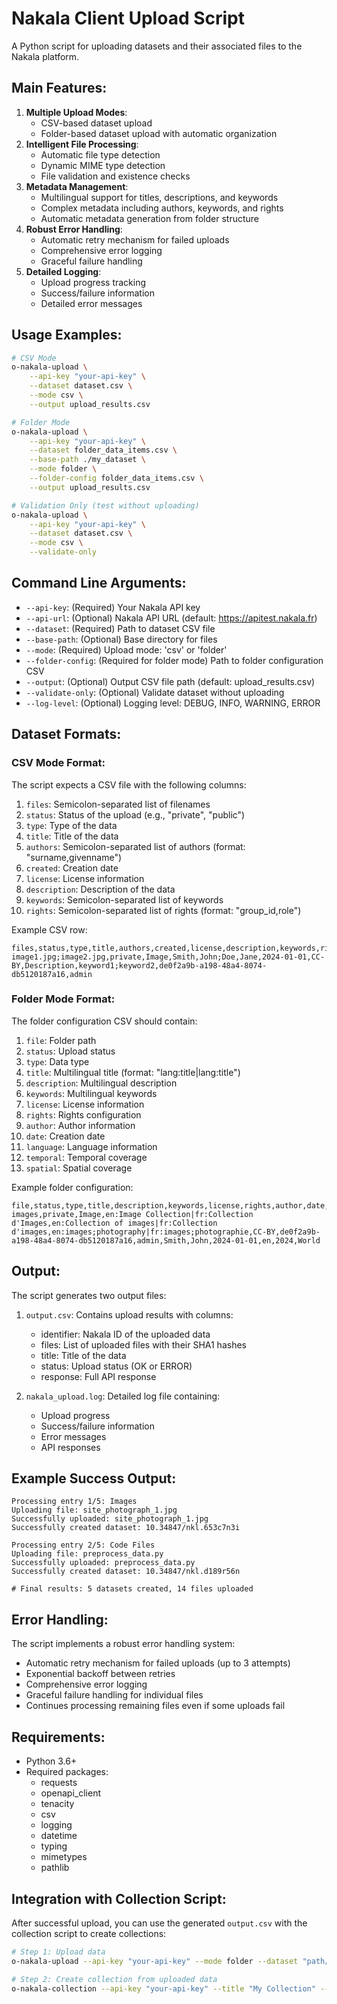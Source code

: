 # Nakala Client Upload Script

A Python script for uploading datasets and their associated files to the Nakala platform.

## Main Features:

1. **Multiple Upload Modes**:
   - CSV-based dataset upload
   - Folder-based dataset upload with automatic organization
2. **Intelligent File Processing**:
   - Automatic file type detection
   - Dynamic MIME type detection
   - File validation and existence checks
3. **Metadata Management**:
   - Multilingual support for titles, descriptions, and keywords
   - Complex metadata including authors, keywords, and rights
   - Automatic metadata generation from folder structure
4. **Robust Error Handling**:
   - Automatic retry mechanism for failed uploads
   - Comprehensive error logging
   - Graceful failure handling
5. **Detailed Logging**:
   - Upload progress tracking
   - Success/failure information
   - Detailed error messages

## Usage Examples:

```bash
# CSV Mode
o-nakala-upload \
    --api-key "your-api-key" \
    --dataset dataset.csv \
    --mode csv \
    --output upload_results.csv

# Folder Mode
o-nakala-upload \
    --api-key "your-api-key" \
    --dataset folder_data_items.csv \
    --base-path ./my_dataset \
    --mode folder \
    --folder-config folder_data_items.csv \
    --output upload_results.csv

# Validation Only (test without uploading)
o-nakala-upload \
    --api-key "your-api-key" \
    --dataset dataset.csv \
    --mode csv \
    --validate-only
```

## Command Line Arguments:

- `--api-key`: (Required) Your Nakala API key
- `--api-url`: (Optional) Nakala API URL (default: https://apitest.nakala.fr)
- `--dataset`: (Required) Path to dataset CSV file
- `--base-path`: (Optional) Base directory for files
- `--mode`: (Required) Upload mode: 'csv' or 'folder'
- `--folder-config`: (Required for folder mode) Path to folder configuration CSV
- `--output`: (Optional) Output CSV file path (default: upload_results.csv)
- `--validate-only`: (Optional) Validate dataset without uploading
- `--log-level`: (Optional) Logging level: DEBUG, INFO, WARNING, ERROR

## Dataset Formats:

### CSV Mode Format:
The script expects a CSV file with the following columns:

1. `files`: Semicolon-separated list of filenames
2. `status`: Status of the upload (e.g., "private", "public")
3. `type`: Type of the data
4. `title`: Title of the data
5. `authors`: Semicolon-separated list of authors (format: "surname,givenname")
6. `created`: Creation date
7. `license`: License information
8. `description`: Description of the data
9. `keywords`: Semicolon-separated list of keywords
10. `rights`: Semicolon-separated list of rights (format: "group_id,role")

Example CSV row:
```csv
files,status,type,title,authors,created,license,description,keywords,rights
image1.jpg;image2.jpg,private,Image,Smith,John;Doe,Jane,2024-01-01,CC-BY,Description,keyword1;keyword2,de0f2a9b-a198-48a4-8074-db5120187a16,admin
```

### Folder Mode Format:
The folder configuration CSV should contain:

1. `file`: Folder path
2. `status`: Upload status
3. `type`: Data type
4. `title`: Multilingual title (format: "lang:title|lang:title")
5. `description`: Multilingual description
6. `keywords`: Multilingual keywords
7. `license`: License information
8. `rights`: Rights configuration
9. `author`: Author information
10. `date`: Creation date
11. `language`: Language information
12. `temporal`: Temporal coverage
13. `spatial`: Spatial coverage

Example folder configuration:
```csv
file,status,type,title,description,keywords,license,rights,author,date,language,temporal,spatial
images,private,Image,en:Image Collection|fr:Collection d'Images,en:Collection of images|fr:Collection d'images,en:images;photography|fr:images;photographie,CC-BY,de0f2a9b-a198-48a4-8074-db5120187a16,admin,Smith,John,2024-01-01,en,2024,World
```

## Output:

The script generates two output files:

1. `output.csv`: Contains upload results with columns:
   - identifier: Nakala ID of the uploaded data
   - files: List of uploaded files with their SHA1 hashes
   - title: Title of the data
   - status: Upload status (OK or ERROR)
   - response: Full API response

2. `nakala_upload.log`: Detailed log file containing:
   - Upload progress
   - Success/failure information
   - Error messages
   - API responses

## Example Success Output:
```
Processing entry 1/5: Images
Uploading file: site_photograph_1.jpg
Successfully uploaded: site_photograph_1.jpg
Successfully created dataset: 10.34847/nkl.653c7n3i

Processing entry 2/5: Code Files
Uploading file: preprocess_data.py
Successfully uploaded: preprocess_data.py
Successfully created dataset: 10.34847/nkl.d189r56n

# Final results: 5 datasets created, 14 files uploaded
```

## Error Handling:

The script implements a robust error handling system:
- Automatic retry mechanism for failed uploads (up to 3 attempts)
- Exponential backoff between retries
- Comprehensive error logging
- Graceful failure handling for individual files
- Continues processing remaining files even if some uploads fail

## Requirements:

- Python 3.6+
- Required packages:
  - requests
  - openapi_client
  - tenacity
  - csv
  - logging
  - datetime
  - typing
  - mimetypes
  - pathlib

## Integration with Collection Script:

After successful upload, you can use the generated `output.csv` with the collection script to create collections:

```bash
# Step 1: Upload data
o-nakala-upload --api-key "your-api-key" --mode folder --dataset "path/to/dataset" --folder-config "path/to/folder_config.csv"

# Step 2: Create collection from uploaded data
o-nakala-collection --api-key "your-api-key" --title "My Collection" --from-upload-output output.csv
```

